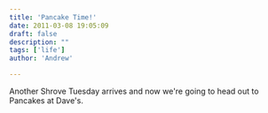 ```yaml
---
title: 'Pancake Time!'
date: 2011-03-08 19:05:09
draft: false
description: ""
tags: ['life']
author: 'Andrew'

---
```


Another Shrove Tuesday arrives and now we're going to head out to Pancakes at Dave's.
